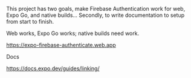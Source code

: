 This project has two goals, make Firebase Authentication work for web, Expo Go, and native builds... Secondly, to write documentation to setup from start to finish.

Web works, Expo Go works; native builds need work.

https://expo-firebase-authenticate.web.app

Docs

https://docs.expo.dev/guides/linking/